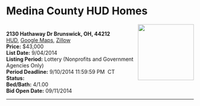 # Medina County HUD Homes

[<img alt="" src="https://www.hudhomestore.com/pages/ImageShow.aspx?Case=412-531343" align="right" style="height:150px;">](http://www.hudhomestore.com/Listing/PropertyDetails.aspx?caseNumber=412-531343)  
**2130 Hathaway Dr Brunswick, OH, 44212**  
[HUD](http://www.hudhomestore.com/Listing/PropertyDetails.aspx?caseNumber=412-531343), [Google Maps](http://maps.google.com/maps?q=2130+Hathaway+Dr+Brunswick%2C+OH%2C+44212), [Zillow](http://www.zillow.com/homes/2130+Hathaway+Dr+Brunswick%2C+OH%2C+44212/)  
**Price:** $43,000  
**List Date:** 9/04/2014  
**Listing Period:** Lottery (Nonprofits and Government Agencies Only)  
**Period Deadline:** 9/10/2014 11:59:59 PM  CT  
**Status:**   
**Bed/Bath:** 4/1.00  
**Bid Open Date:** 09/11/2014

***

